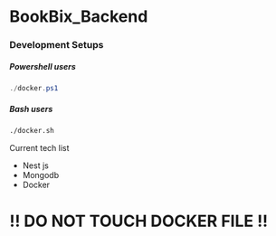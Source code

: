 # BookBix_Backend

### Development Setups

##### Powershell users
```powershell
./docker.ps1
```

##### Bash users
```bash
./docker.sh
```

Current tech list
- Nest js
- Mongodb
- Docker


# !! DO NOT TOUCH DOCKER FILE !!